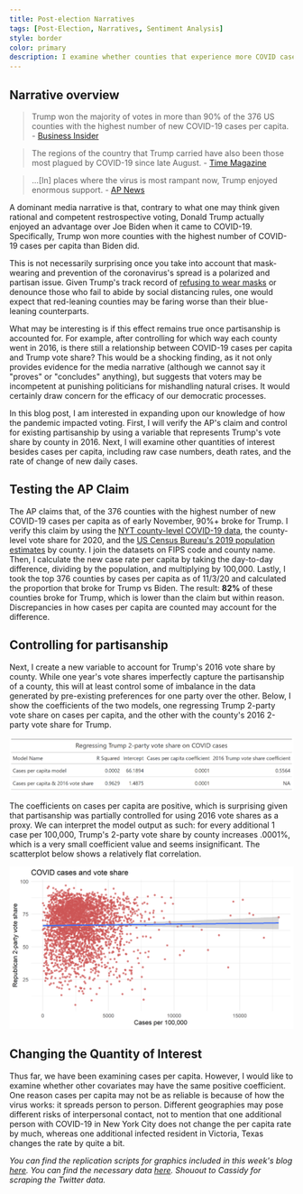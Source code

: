 ```yaml
---
title: Post-election Narratives
tags: [Post-Election, Narratives, Sentiment Analysis]
style: border
color: primary
description: I examine whether counties that experience more COVID cases actually supported Trump more.
---
```


## Narrative overview

>Trump won the majority of votes in more than 90% of the 376 US counties with the highest number of new COVID-19 cases per capita. - [Business Insider](https://www.businessinsider.com/counties-with-worst-covid-19-surges-overwhelmingly-voted-for-trump-2020-11)

>The regions of the country that Trump carried have also been those most plagued by COVID-19 since late August. - [Time Magazine](https://time.com/5910256/covid-19-presidential-election-outcome/)

>...[In] places where the virus is most rampant now, Trump enjoyed enormous support. - [AP News](https://apnews.com/article/counties-worst-virus-surges-voted-trump-d671a483534024b5486715da6edb6ebf)

A dominant media narrative is that, contrary to what one may think given rational and competent restrospective voting, Donald Trump actually enjoyed an advantage over Joe Biden when it came to COVID-19. Specifically, Trump won more counties with the highest number of COVID-19 cases per capita than Biden did. 

This is not necessarily surprising once you take into account that mask-wearing and prevention of the coronavirus's spread is a polarized and partisan issue. Given Trump's track record of [refusing to wear masks](https://www.nytimes.com/2020/10/02/us/politics/donald-trump-masks.html) or denounce those who fail to abide by social distancing rules, one would expect that red-leaning counties may be faring worse than their blue-leaning counterparts.

What may be interesting is if this effect remains true once partisanship is accounted for. For example, after controlling for which way each county went in 2016, is there still a relationship between COVID-19 cases per capita and Trump vote share? This would be a shocking finding, as it not only provides evidence for the media narrative (although we cannot say it "proves" or "concludes" anything), but suggests that voters may be incompetent at punishing politicians for mishandling natural crises. It would certainly draw concern for the efficacy of our democratic processes.

In this blog post, I am interested in expanding upon our knowledge of how the pandemic impacted voting. First, I will verify the AP's claim and control for existing partisanship by using a variable that represents Trump's vote share by county in 2016. Next, I will examine other quantities of interest besides cases per capita, including raw case numbers, death rates, and the rate of change of new daily cases.

## Testing the AP Claim

The AP claims that, of the 376 counties with the highest number of new COVID-19 cases per capita as of early November, 90%+ broke for Trump. I verify this claim by using the [NYT county-level COVID-19 data](https://github.com/nytimes/covid-19-data), the county-level vote share for 2020, and the [US Census Bureau's 2019 population estimates](https://www2.census.gov/programs-surveys/popest/datasets/2010-2019/counties/totals/) by county. I join the datasets on FIPS code and county name. Then, I calculate the new case rate per capita by taking the day-to-day difference, dividing by the population, and multiplying by 100,000. Lastly, I took the top 376 counties by cases per capita as of 11/3/20 and calculated the proportion that broke for Trump vs Biden. The result: **82%** of these counties broke for Trump, which is lower than the claim but within reason. Discrepancies in how cases per capita are counted may account for the difference.

## Controlling for partisanship

Next, I create a new variable to account for Trump's 2016 vote share by county. While one year's vote shares imperfectly capture the partisanship of a county, this will at least control some of imbalance in the data generated by pre-existing preferences for one party over the other. Below, I show the coefficients of the two models, one regressing Trump 2-party vote share on cases per capita, and the other with the county's 2016 2-party vote share for Trump. 

![](../figures/covid_gt.png)

The coefficients on cases per capita are positive, which is surprising given that partisanship was partially controlled for using 2016 vote shares as a proxy. We can interpret the model output as such: for every additional 1 case per 100,000, Trump's 2-party vote share by county increases .0001%, which is a very small coefficient value and seems insignificant. The scatterplot below shows a relatively flat correlation.

![](../figures/scattercovid.png)

## Changing the Quantity of Interest

Thus far, we have been examining cases per capita. However, I would like to examine whether other covariates may have the same positive coefficient. One reason cases per capita may not be as reliable is because of how the virus works: it spreads person to person. Different geographies may pose different risks of interpersonal contact, not to mention that one additional person with COVID-19 in New York City does not change the per capita rate by much, whereas one additional infected resident in Victoria, Texas changes the rate by quite a bit.


*You can find the replication scripts for graphics included in this week's blog [here](https://github.com/caievelyn/election-analytics/blob/master/scripts/2020_12_10_script.R). You can find the necessary data [here](https://github.com/caievelyn/election-analytics/tree/master/data). Shouout to Cassidy for scraping the Twitter data.*
